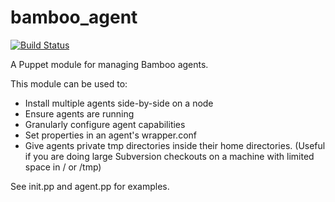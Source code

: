 bamboo_agent
============

[![Build Status](https://travis-ci.org/kayakco/puppet-bamboo_agent.png)](https://travis-ci.org/kayakco/puppet-bamboo_agent)

A Puppet module for managing Bamboo agents.

This module can be used to:
  * Install multiple agents side-by-side on a node
  * Ensure agents are running
  * Granularly configure agent capabilities
  * Set properties in an agent's wrapper.conf
  * Give agents private tmp directories inside their home directories. (Useful if you are doing large Subversion checkouts on a machine with limited space in / or /tmp)

See init.pp and agent.pp for examples.
